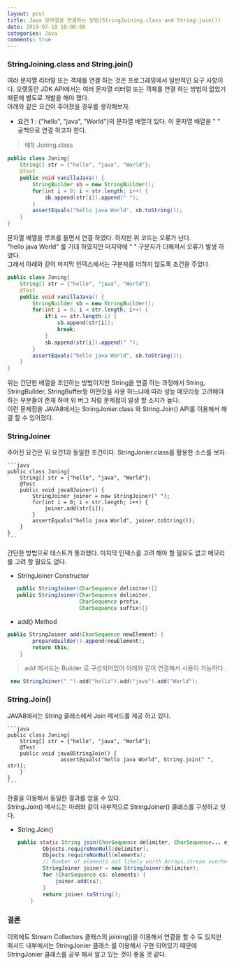 ```yaml
---
layout: post
title: Java 문자열을 연결하는 방법(StringJoining.class and String.join())
date: 2019-07-18 10:00:00
categories: Java
comments: true
---
```


### StringJoining.class and String.join()

여러 문자열 리터럴 또는 객체를 연결 하는 것은 프로그래밍에서 일반적인 요구 사항이다.
오랫동안 JDK API에서는 여러 문자열 리터럴 또는 객체를 연결 하는 방법이 없었기 때문에
별도로 개발을 해야 했다.  
아래와 같은 요건이 주어졌을 경우를 생각해보자.

- 요건 1 : {"hello", "java", "World"}의 문자열 배열이 있다. 이 문자열 배열을 " " 공백으로 연결 하고자 한다.
  
> 예1) Joning.class

```java
public class Joning{
    String[] str = {"hello", "java", "World"};
    @Test
    public void vanillaJava() {
        StringBuilder sb = new StringBuilder();
        for(int i = 0; i < str.length; i++) {
            sb.append(str[i]).append(" ");
        }
        assertEquals("hello java World", sb.toString());
    }
}
```
    
문자열 배열을 루프를 돌면서 연결 하였다. 하지만 위 코드는 오류가 난다.  
"hello java World" 를 기대 하였지만 마지막에 " " 구분자가 더해져서 오류가 발생 하였다.  
그래서 아래와 같이 마지막 인덱스에서는 구분자를 더하지 않도록 조건을 주었다.  
    
```java
public class Joning{
    String[] str = {"hello", "java", "World"};
    @Test
    public void vanillaJava() {
        StringBuilder sb = new StringBuilder();
        for(int i = 0; i < str.length; i++) {
            if(i == str.length-1) {
                sb.append(str[i]); 
                break;
            }
            sb.append(str[i]).append(" ");
        }
        assertEquals("hello java World", sb.toString());
    }
}
```
    
위는 간단한 배열을 조인하는 방법이지만 String을 연결 하는 과정에서 String, StringBuilder, StringBuffer등
어떤것을 사용 하느냐에 따라 성능 메모리등 고려해야 하는 부분들이 존재 하며
위 버그 처럼 문제점이 발생 할 소지가 높다.  
이런 문제점을 JAVA8에서는 StringJonier.class 와 String.Join() API를 이용해서 해결 할 수 있어졌다.
    
### StringJoiner  
주어진 요건은 위 요건1과 동일한 조건이다. StringJonier.class를 활용한 소스를 보자.

    ```java
    public class Joning{
        String[] str = {"hello", "java", "World"};
        @Test
        public void java8Joiner() {
            StringJoiner joiner = new StringJoiner(" ");
            for(int i = 0; i < str.length; i++) {
                joiner.add(str[i]);
            }
            assertEquals("hello java World", joiner.toString());
        }
    }
    ```    

간단한 방법으로 테스트가 통과했다. 마지막 인덱스를 고려 해야 할 필요도 없고 메모리를 고려 할 필요도 없다.  
    
- StringJoiner Constructor
    
```java
   public StringJoiner(CharSequence delimiter){}
   public StringJoiner(CharSequence delimiter,
                       CharSequence prefix,
                       CharSequence suffix){}
```
    
- add() Method
    
```java
public StringJoiner add(CharSequence newElement) {
        prepareBuilder().append(newElement);
        return this;
    }
 ```
     
> add 메서드는 Builder 로 구성되어있어 아래와 같이 연결해서 사용이 가능하다.
    
```java
 new StringJoiner(" ").add("hello").add("java").add("World");
```
    
### String.Join()

JAVA8에서는 String 클래스에서 Join 메서드를 제공 하고 있다.
    
    ```java
    public class Joning{
        String[] str = {"hello", "java", "World"};
        @Test
        public void java8StringJoin() {
                     assertEquals("hello java World", String.join(" ", str));
        }
    }
    ```
    
한줄을 이용해서 동일한 결과를 얻을 수 있다.  
String.Join() 메서드는 아래와 같이 내부적으로 StringJoiner() 클래스를 구성하고 잇다.
    
- String.Join()
    
    ```java
    public static String join(CharSequence delimiter, CharSequence... elements) {
            Objects.requireNonNull(delimiter);
            Objects.requireNonNull(elements);
            // Number of elements not likely worth Arrays.stream overhead.
            StringJoiner joiner = new StringJoiner(delimiter);
            for (CharSequence cs: elements) {
                joiner.add(cs);
            }
            return joiner.toString();
        }
    ```
    
### 결론
이외에도 Stream Collectors 클래스의 joining()을 이용해서 연결을 할 수 도 있지만
메서드 내부에서는 StringJonier 클래스 를 이용해서 구현 되어있기 때문에
StringJonier 클래스를 공부 해서 알고 있는 것이 좋을 것 같다.
    

    